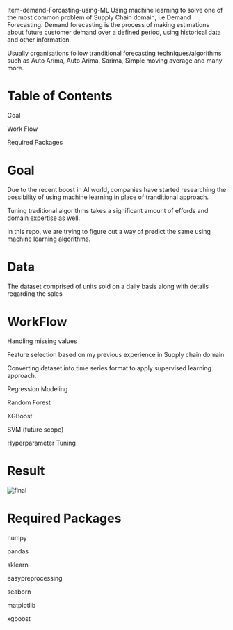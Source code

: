 Item-demand-Forcasting-using-ML
Using machine learning to solve one of the most common problem of Supply Chain domain, i.e Demand Forecasting.
Demand forecasting is the process of making estimations about future customer demand over a defined period, using historical data and other information.

Usually organisations follow tranditional forecasting techniques/algorithms such as Auto Arima, Auto Arima, Sarima, Simple moving average and many more.

# **Table of Contents**
Goal 

Work Flow

Required Packages

# **Goal**

Due to the recent boost in AI world, companies have started researching the possibility of using machine learning in place of tranditional approach.

Tuning traditional algorithms takes a significant amount of effords and domain expertise as well.

In this repo, we are trying to figure out a way of predict the same using machine learning algorithms.

# **Data**

The dataset comprised of units sold on a daily basis along with details regarding the sales

# **WorkFlow**

Handling missing values

Feature selection based on my previous experience in Supply chain domain

Converting dataset into time series format to apply supervised learning approach.

Regression Modeling

Random Forest

XGBoost

SVM (future scope)

Hyperparameter Tuning

# **Result**

![final](https://user-images.githubusercontent.com/68984080/222012679-d7351fd5-d522-4066-8062-48ffeb77c01a.png)

# **Required Packages**

numpy

pandas

sklearn

easypreprocessing

seaborn

matplotlib

xgboost
